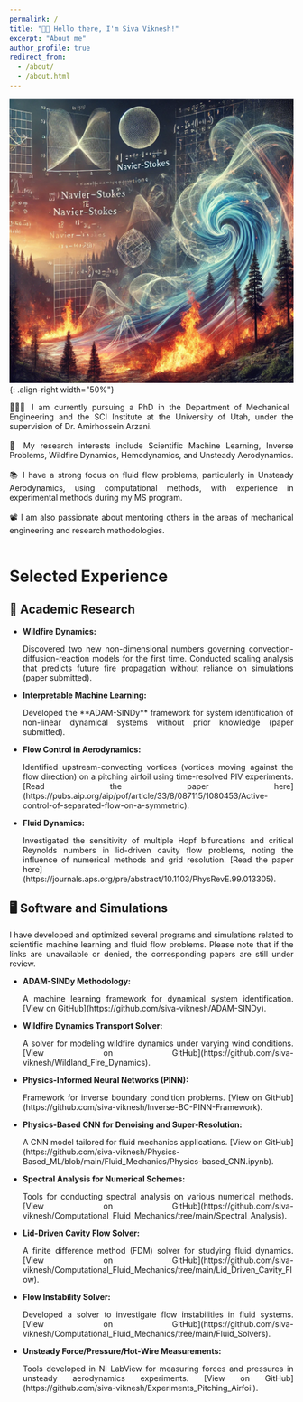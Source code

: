 ```yaml
---
permalink: /
title: "👋🏼 Hello there, I'm Siva Viknesh!"
excerpt: "About me"
author_profile: true
redirect_from: 
  - /about/
  - /about.html
---
```


![Illustration of dynamical system analysis](https://raw.githubusercontent.com/siva-viknesh/siva-viknesh.github.io/master/images/pic_dyna.webp){: .align-right width="50%"}

<div style="text-align: justify;">
    👨🏻‍💻 I am currently pursuing a PhD in the Department of Mechanical Engineering and the SCI Institute at the University of Utah, under the supervision of Dr. Amirhossein Arzani.<br><br>
    🔬 My research interests include Scientific Machine Learning, Inverse Problems, Wildfire Dynamics, Hemodynamics, and Unsteady Aerodynamics.<br><br>
    📚 I have a strong focus on fluid flow problems, particularly in Unsteady Aerodynamics, using computational methods, with experience in experimental methods during my MS program.<br><br>
</div>

<div style="text-align: justify;">
📽️ I am also passionate about mentoring others in the areas of mechanical engineering and research methodologies.<br><br>
</div>

# Selected Experience

## 🔬 Academic Research
- **Wildfire Dynamics:** 
  <div style="text-align: justify;">
  Discovered two new non-dimensional numbers governing convection-diffusion-reaction models for the first time. Conducted scaling analysis that predicts future fire propagation without reliance on simulations (paper submitted).
  </div>

- **Interpretable Machine Learning:**
  <div style="text-align: justify;">
  Developed the **ADAM-SINDy** framework for system identification of non-linear dynamical systems without prior knowledge (paper submitted).
  </div>

- **Flow Control in Aerodynamics:** 
  <div style="text-align: justify;">
  Identified upstream-convecting vortices (vortices moving against the flow direction) on a pitching airfoil using time-resolved PIV experiments. [Read the paper here](https://pubs.aip.org/aip/pof/article/33/8/087115/1080453/Active-control-of-separated-flow-on-a-symmetric).
  </div>

- **Fluid Dynamics:** 
  <div style="text-align: justify;">
  Investigated the sensitivity of multiple Hopf bifurcations and critical Reynolds numbers in lid-driven cavity flow problems, noting the influence of numerical methods and grid resolution. [Read the paper here](https://journals.aps.org/pre/abstract/10.1103/PhysRevE.99.013305).
  </div>

## 🖥️ Software and Simulations
<div style="text-align: justify;">
I have developed and optimized several programs and simulations related to scientific machine learning and fluid flow problems. Please note that if the links are unavailable or denied, the corresponding papers are still under review.
</div>

- **ADAM-SINDy Methodology:** 
  <div style="text-align: justify;">
  A machine learning framework for dynamical system identification. [View on GitHub](https://github.com/siva-viknesh/ADAM-SINDy).
  </div>

- **Wildfire Dynamics Transport Solver:** 
  <div style="text-align: justify;">
  A solver for modeling wildfire dynamics under varying wind conditions. [View on GitHub](https://github.com/siva-viknesh/Wildland_Fire_Dynamics).
  </div>

- **Physics-Informed Neural Networks (PINN):** 
  <div style="text-align: justify;">
  Framework for inverse boundary condition problems. [View on GitHub](https://github.com/siva-viknesh/Inverse-BC-PINN-Framework).
  </div>

- **Physics-Based CNN for Denoising and Super-Resolution:** 
  <div style="text-align: justify;">
  A CNN model tailored for fluid mechanics applications. [View on GitHub](https://github.com/siva-viknesh/Physics-Based_ML/blob/main/Fluid_Mechanics/Physics-based_CNN.ipynb).
  </div>

- **Spectral Analysis for Numerical Schemes:** 
  <div style="text-align: justify;">
  Tools for conducting spectral analysis on various numerical methods. [View on GitHub](https://github.com/siva-viknesh/Computational_Fluid_Mechanics/tree/main/Spectral_Analysis).
  </div>

- **Lid-Driven Cavity Flow Solver:** 
  <div style="text-align: justify;">
  A finite difference method (FDM) solver for studying fluid dynamics. [View on GitHub](https://github.com/siva-viknesh/Computational_Fluid_Mechanics/tree/main/Lid_Driven_Cavity_Flow).
  </div>

- **Flow Instability Solver:** 
  <div style="text-align: justify;">
  Developed a solver to investigate flow instabilities in fluid systems. [View on GitHub](https://github.com/siva-viknesh/Computational_Fluid_Mechanics/tree/main/Fluid_Solvers).
  </div>

- **Unsteady Force/Pressure/Hot-Wire Measurements:** 
  <div style="text-align: justify;">
  Tools developed in NI LabView for measuring forces and pressures in unsteady aerodynamics experiments. [View on GitHub](https://github.com/siva-viknesh/Experiments_Pitching_Airfoil).
  </div>
